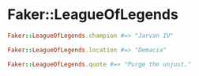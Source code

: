 # Faker::LeagueOfLegends

```ruby
Faker::LeagueOfLegends.champion #=> "Jarvan IV"

Faker::LeagueOfLegends.location #=> "Demacia"

Faker::LeagueOfLegends.quote #=> "Purge the unjust."

```
